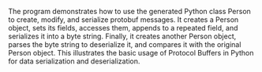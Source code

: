 The program demonstrates how to use the generated Python class Person to create, modify, and serialize protobuf messages. It creates a Person object, sets its fields, accesses them, appends to a repeated field, and serializes it into a byte string. Finally, it creates another Person object, parses the byte string to deserialize it, and compares it with the original Person object. This illustrates the basic usage of Protocol Buffers in Python for data serialization and deserialization.


